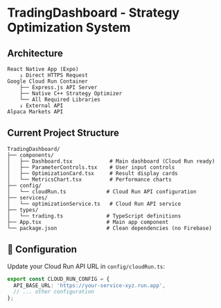 # TradingDashboard - Strategy Optimization System

## Architecture

```
React Native App (Expo)
    ↓ Direct HTTPS Request
Google Cloud Run Container
    ├── Express.js API Server
    ├── Native C++ Strategy Optimizer
    └── All Required Libraries
    ↓ External API
Alpaca Markets API
```

## Current Project Structure

```
TradingDashboard/
├── components/
│   ├── Dashboard.tsx            # Main dashboard (Cloud Run ready)
│   ├── ParameterControls.tsx    # User input controls
│   ├── OptimizationCard.tsx     # Result display cards
│   └── MetricsChart.tsx         # Performance charts
├── config/
│   └── cloudRun.ts             # Cloud Run API configuration
├── services/
│   └── optimizationService.ts   # Cloud Run API service
├── types/
│   └── trading.ts              # TypeScript definitions
├── App.tsx                     # Main app component
└── package.json                # Clean dependencies (no Firebase)
```

## 🔧 Configuration

Update your Cloud Run API URL in `config/cloudRun.ts`:

```typescript
export const CLOUD_RUN_CONFIG = {
  API_BASE_URL: 'https://your-service-xyz.run.app',
  // ... other configuration
};
```